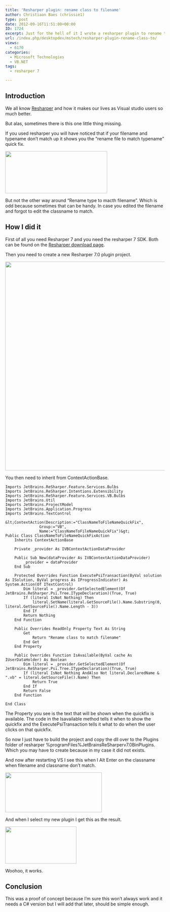 ```yaml
---
title: 'Resharper plugin: rename class to filename'
author: Christiaan Baes (chrissie1)
type: post
date: 2012-09-16T11:51:00+00:00
ID: 1724
excerpt: Just for the hell of it I wrote a resharper plugin to rename the typename to match the filename.
url: /index.php/desktopdev/mstech/resharper-plugin-rename-class-to/
views:
  - 6170
categories:
  - Microsoft Technologies
  - VB.NET
tags:
  - resharper 7

---
```

## Introduction

We all know [Resharper][1] and how it makes our lives as Visual studio users so much better. 

But alas, sometimes there is this one little thing missing.

If you used resharper you will have noticed that if your filename and typename don&#8217;t match up it shows you the &#8220;rename file to match typename&#8221; quick fix. 

<div class="image_block">
  <a href="https://lessthandot.z19.web.core.windows.net/wp-content/uploads/users/chrissie1/resharper/ResharperPlugin1.png?mtime=1347802545"><img alt="" src="https://lessthandot.z19.web.core.windows.net/wp-content/uploads/users/chrissie1/resharper/ResharperPlugin1.png?mtime=1347802545" width="322" height="133" /></a>
</div>

But not the other way around &#8220;Rename type to macth filename&#8221;. Which is odd because sometimes that can be handy. In case you edited the filename and forgot to edit the classname to match.

## How I did it

First of all you need Resharper 7 and you need the resharper 7 SDK. Both can be found on the [Resharper download page][2].

Then you need to create a new Resharper 7.0 plugin project. 

<div class="image_block">
  <a href="https://lessthandot.z19.web.core.windows.net/wp-content/uploads/users/chrissie1/resharper/ResharperPlugin2.png?mtime=1347802747"><img alt="" src="https://lessthandot.z19.web.core.windows.net/wp-content/uploads/users/chrissie1/resharper/ResharperPlugin2.png?mtime=1347802747" width="955" height="660" /></a>
</div>

You then need to inherit from ContextActionBase.

```vbnet
Imports JetBrains.ReSharper.Feature.Services.Bulbs
Imports JetBrains.ReSharper.Intentions.Extensibility
Imports JetBrains.ReSharper.Feature.Services.VB.Bulbs
Imports JetBrains.Util
Imports JetBrains.ProjectModel
Imports JetBrains.Application.Progress
Imports JetBrains.TextControl

&lt;ContextAction(Description:="ClassNameToFileNameQuickFix",
               Group:="VB",
               Name:="ClassNameToFileNameQuickFix")&gt;
Public Class ClassNameToFileNameQuickFixAction
    Inherits ContextActionBase

    Private _provider As IVBContextActionDataProvider
    
    Public Sub New(dataProvider As IVBContextActionDataProvider)
        _provider = dataProvider
    End Sub

    Protected Overrides Function ExecutePsiTransaction(ByVal solution As ISolution, ByVal progress As IProgressIndicator) As System.Action(Of ITextControl)
        Dim literal = _provider.GetSelectedElement(Of JetBrains.ReSharper.Psi.Tree.ITypeDeclaration)(True, True)
        If (literal IsNot Nothing) Then
            literal.SetName(literal.GetSourceFile().Name.Substring(0, literal.GetSourceFile().Name.Length - 3))
        End If
        Return Nothing
    End Function

    Public Overrides ReadOnly Property Text As String
        Get
            Return "Rename class to match filename"
        End Get
    End Property

    Public Overrides Function IsAvailable(ByVal cache As IUserDataHolder) As Boolean
        Dim literal = _provider.GetSelectedElement(Of JetBrains.ReSharper.Psi.Tree.ITypeDeclaration)(True, True)
        If (literal IsNot Nothing AndAlso Not literal.DeclaredName & ".vb" = literal.GetSourceFile().Name) Then
            Return True
        End If
        Return False
    End Function

End Class
```
The Property you see is the text that will be shown when the quickfix is available. The code in the Isavailable method tells it when to show the quickfix and the ExecutePsiTransaction tells it what to do when the user clicks on that quickfix.

So now I just have to build the project and copy the dll over to the Plugins folder of resharper %programFiles%JetBrainsReSharperv7.0BinPlugins. Which you may have to create because in my case it did not exists.

And now after restarting VS I see this when I Alt Enter on the classname when filename and classname don&#8217;t match. 

<div class="image_block">
  <a href="https://lessthandot.z19.web.core.windows.net/wp-content/uploads/users/chrissie1/resharper/ResharperPlugin3.png?mtime=1347803232"><img alt="" src="https://lessthandot.z19.web.core.windows.net/wp-content/uploads/users/chrissie1/resharper/ResharperPlugin3.png?mtime=1347803232" width="305" height="126" /></a>
</div>

And when I select my new plugin I get this as the result.

<div class="image_block">
  <a href="https://lessthandot.z19.web.core.windows.net/wp-content/uploads/users/chrissie1/resharper/ResharperPlugin4.png?mtime=1347803338"><img alt="" src="https://lessthandot.z19.web.core.windows.net/wp-content/uploads/users/chrissie1/resharper/ResharperPlugin4.png?mtime=1347803338" width="225" height="117" /></a>
</div>

Woohoo, it works.

## Conclusion

This was a proof of concept because I&#8217;m sure this won&#8217;t always work and it needs a C# version but I will add that later, should be simple enough.

 [1]: http://www.jetbrains.com/resharper/
 [2]: http://www.jetbrains.com/resharper/download/index.html